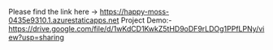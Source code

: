 Please find the link here -> https://happy-moss-0435e9310.1.azurestaticapps.net
Project Demo:- https://drive.google.com/file/d/1wKdCD1KwkZ5tHD9oDF9rLDOg1PPfLPNy/view?usp=sharing
